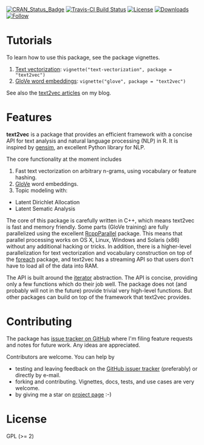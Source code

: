 [![CRAN_Status_Badge](http://www.r-pkg.org/badges/version/text2vec)](http://cran.r-project.org/package=text2vec)
[![Travis-CI Build Status](https://travis-ci.org/dselivanov/text2vec.svg?branch=master)](https://travis-ci.org/dselivanov/text2vec)
[![License](http://img.shields.io/badge/license-GPL%20%28%3E=%202%29-brightgreen.svg?style=flat)](http://www.gnu.org/licenses/gpl-2.0.html)
[![Downloads](http://cranlogs.r-pkg.org/badges/grand-total/text2vec)](http://cran.r-project.org/package=text2vec)
[![Follow](https://img.shields.io/twitter/follow/dselvan0v.svg?style=social)](https://twitter.com/intent/follow?screen_name=dselvan0v)

# Tutorials

To learn how to use this package, see the package vignettes.

1. [Text vectorization](https://cran.r-project.org/web/packages/text2vec/vignettes/text-vectorization.html): `vignette("text-vectorization", package = "text2vec")`
2. [GloVe word embeddings](https://cran.r-project.org/web/packages/text2vec/vignettes/glove.html): `vignette("glove", package = "text2vec")`

See also the [text2vec articles](http://dsnotes.com/tags/text2vec/) on my blog.

# Features

**text2vec** is a package that provides an efficient framework with a concise API for text analysis and natural language processing (NLP) in R. It is inspired by [gensim](http://radimrehurek.com/gensim/), an excellent Python library for NLP.

The core functionality at the moment includes

1. Fast text vectorization on arbitrary n-grams, using vocabulary or feature hashing.
2. [GloVe](http://www-nlp.stanford.edu/projects/glove/) word embeddings.
3. Topic modeling with:
  - Latent Dirichlet Allocation
  - Latent Sematic Analysis

The core of this package is carefully written in C++, which means text2vec is fast and memory friendly. Some parts (GloVe training) are fully parallelized using the excellent [RcppParallel](http://rcppcore.github.io/RcppParallel/) package. This means that parallel processing works on OS X, Linux, Windows and Solaris (x86) without any additional hacking or tricks. In addition, there is a higher-level parallelization for text vectorization and vocabulary construction on top of the [foreach](https://cran.r-project.org/package=foreach) package, and text2vec has a streaming API so that users don't have to load all of the data into RAM.

The API is built around the [iterator](https://en.wikipedia.org/wiki/Iterator) abstraction. The API is concise, providing only a few functions which do their job well. The package does not (and probably will not in the future) provide trivial very high-level functions. But other packages can build on top of the framework that text2vec provides.

# Contributing

The package has [issue tracker on GitHub](https://github.com/dselivanov/text2vec/issues) where I'm filing feature requests and notes for future work. Any ideas are appreciated.

Contributors are welcome. You can help by

- testing and leaving feedback on the [GitHub issuer tracker](https://github.com/dselivanov/text2vec/issues) (preferably) or directly by e-mail.
- forking and contributing. Vignettes, docs, tests, and use cases are very welcome.
- by giving me a star on [project page](https://github.com/dselivanov/text2vec) :-)

# License

GPL (>= 2)
